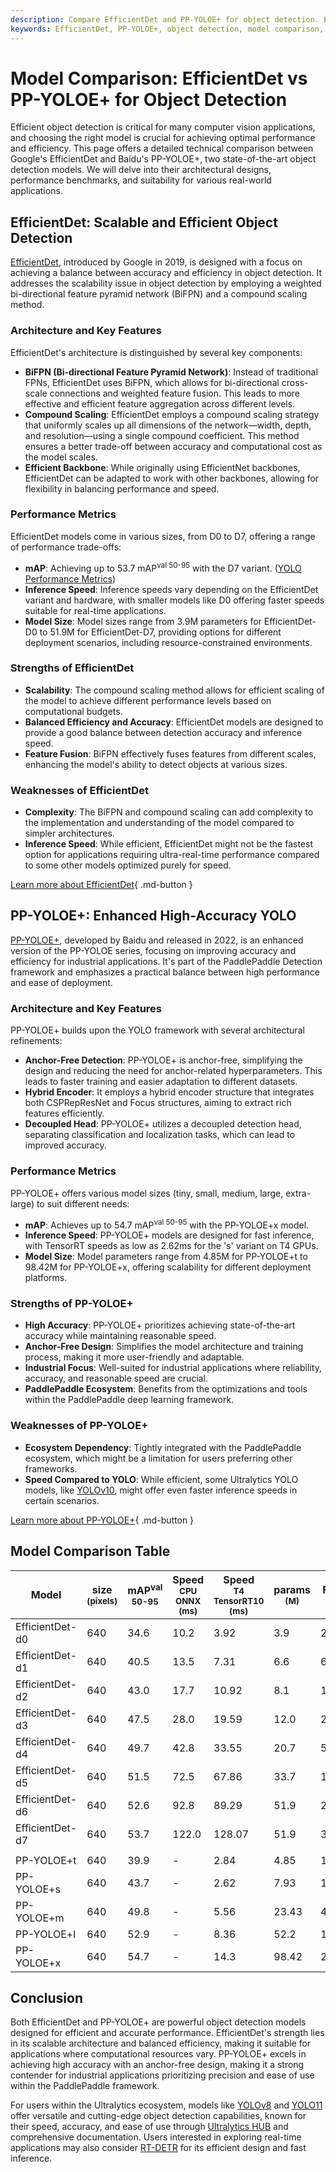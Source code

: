 ```yaml
---
description: Compare EfficientDet and PP-YOLOE+ for object detection. Explore architectures, performance, scalability, and real-world applications. Learn more now!.
keywords: EfficientDet, PP-YOLOE+, object detection, model comparison, EfficientDet features, PP-YOLOE+ benefits, Ultralytics models, computer vision, AI benchmarks
---
```


# Model Comparison: EfficientDet vs PP-YOLOE+ for Object Detection

Efficient object detection is critical for many computer vision applications, and choosing the right model is crucial for achieving optimal performance and efficiency. This page offers a detailed technical comparison between Google's EfficientDet and Baidu's PP-YOLOE+, two state-of-the-art object detection models. We will delve into their architectural designs, performance benchmarks, and suitability for various real-world applications.

<script async src="https://cdn.jsdelivr.net/npm/chart.js@3.9.1/dist/chart.min.js"></script>
<script defer src="../../javascript/benchmark.js"></script>

<canvas id="modelComparisonChart" width="1024" height="400" active-models='["EfficientDet", "PP-YOLOE+"]'></canvas>

## EfficientDet: Scalable and Efficient Object Detection

[EfficientDet](https://arxiv.org/abs/1911.09070), introduced by Google in 2019, is designed with a focus on achieving a balance between accuracy and efficiency in object detection. It addresses the scalability issue in object detection by employing a weighted bi-directional feature pyramid network (BiFPN) and a compound scaling method.

### Architecture and Key Features

EfficientDet's architecture is distinguished by several key components:

- **BiFPN (Bi-directional Feature Pyramid Network)**: Instead of traditional FPNs, EfficientDet uses BiFPN, which allows for bi-directional cross-scale connections and weighted feature fusion. This leads to more effective and efficient feature aggregation across different levels.
- **Compound Scaling**: EfficientDet employs a compound scaling strategy that uniformly scales up all dimensions of the network—width, depth, and resolution—using a single compound coefficient. This method ensures a better trade-off between accuracy and computational cost as the model scales.
- **Efficient Backbone**: While originally using EfficientNet backbones, EfficientDet can be adapted to work with other backbones, allowing for flexibility in balancing performance and speed.

### Performance Metrics

EfficientDet models come in various sizes, from D0 to D7, offering a range of performance trade-offs:

- **mAP**: Achieving up to 53.7 mAP<sup>val 50-95</sup> with the D7 variant. ([YOLO Performance Metrics](https://docs.ultralytics.com/guides/yolo-performance-metrics/))
- **Inference Speed**: Inference speeds vary depending on the EfficientDet variant and hardware, with smaller models like D0 offering faster speeds suitable for real-time applications.
- **Model Size**: Model sizes range from 3.9M parameters for EfficientDet-D0 to 51.9M for EfficientDet-D7, providing options for different deployment scenarios, including resource-constrained environments.

### Strengths of EfficientDet

- **Scalability**: The compound scaling method allows for efficient scaling of the model to achieve different performance levels based on computational budgets.
- **Balanced Efficiency and Accuracy**: EfficientDet models are designed to provide a good balance between detection accuracy and inference speed.
- **Feature Fusion**: BiFPN effectively fuses features from different scales, enhancing the model's ability to detect objects at various sizes.

### Weaknesses of EfficientDet

- **Complexity**: The BiFPN and compound scaling can add complexity to the implementation and understanding of the model compared to simpler architectures.
- **Inference Speed**: While efficient, EfficientDet might not be the fastest option for applications requiring ultra-real-time performance compared to some other models optimized purely for speed.

[Learn more about EfficientDet](https://github.com/google/automl/tree/master/efficientdet#readme){ .md-button }

## PP-YOLOE+: Enhanced High-Accuracy YOLO

[PP-YOLOE+](https://arxiv.org/abs/2203.16250), developed by Baidu and released in 2022, is an enhanced version of the PP-YOLOE series, focusing on improving accuracy and efficiency for industrial applications. It's part of the PaddlePaddle Detection framework and emphasizes a practical balance between high performance and ease of deployment.

### Architecture and Key Features

PP-YOLOE+ builds upon the YOLO framework with several architectural refinements:

- **Anchor-Free Detection**: PP-YOLOE+ is anchor-free, simplifying the design and reducing the need for anchor-related hyperparameters. This leads to faster training and easier adaptation to different datasets.
- **Hybrid Encoder**: It employs a hybrid encoder structure that integrates both CSPRepResNet and Focus structures, aiming to extract rich features efficiently.
- **Decoupled Head**: PP-YOLOE+ utilizes a decoupled detection head, separating classification and localization tasks, which can lead to improved accuracy.

### Performance Metrics

PP-YOLOE+ offers various model sizes (tiny, small, medium, large, extra-large) to suit different needs:

- **mAP**: Achieves up to 54.7 mAP<sup>val 50-95</sup> with the PP-YOLOE+x model.
- **Inference Speed**: PP-YOLOE+ models are designed for fast inference, with TensorRT speeds as low as 2.62ms for the 's' variant on T4 GPUs.
- **Model Size**: Model parameters range from 4.85M for PP-YOLOE+t to 98.42M for PP-YOLOE+x, offering scalability for different deployment platforms.

### Strengths of PP-YOLOE+

- **High Accuracy**: PP-YOLOE+ prioritizes achieving state-of-the-art accuracy while maintaining reasonable speed.
- **Anchor-Free Design**: Simplifies the model architecture and training process, making it more user-friendly and adaptable.
- **Industrial Focus**: Well-suited for industrial applications where reliability, accuracy, and reasonable speed are crucial.
- **PaddlePaddle Ecosystem**: Benefits from the optimizations and tools within the PaddlePaddle deep learning framework.

### Weaknesses of PP-YOLOE+

- **Ecosystem Dependency**: Tightly integrated with the PaddlePaddle ecosystem, which might be a limitation for users preferring other frameworks.
- **Speed Compared to YOLO**: While efficient, some Ultralytics YOLO models, like [YOLOv10](https://docs.ultralytics.com/models/yolov10/), might offer even faster inference speeds in certain scenarios.

[Learn more about PP-YOLOE+](https://github.com/PaddlePaddle/PaddleDetection/blob/release/2.8.1/configs/ppyoloe/README.md){ .md-button }

## Model Comparison Table

| Model           | size<br><sup>(pixels) | mAP<sup>val<br>50-95 | Speed<br><sup>CPU ONNX<br>(ms) | Speed<br><sup>T4 TensorRT10<br>(ms) | params<br><sup>(M) | FLOPs<br><sup>(B) |
| --------------- | --------------------- | -------------------- | ------------------------------ | ----------------------------------- | ------------------ | ----------------- |
| EfficientDet-d0 | 640                   | 34.6                 | 10.2                           | 3.92                                | 3.9                | 2.54              |
| EfficientDet-d1 | 640                   | 40.5                 | 13.5                           | 7.31                                | 6.6                | 6.1               |
| EfficientDet-d2 | 640                   | 43.0                 | 17.7                           | 10.92                               | 8.1                | 11.0              |
| EfficientDet-d3 | 640                   | 47.5                 | 28.0                           | 19.59                               | 12.0               | 24.9              |
| EfficientDet-d4 | 640                   | 49.7                 | 42.8                           | 33.55                               | 20.7               | 55.2              |
| EfficientDet-d5 | 640                   | 51.5                 | 72.5                           | 67.86                               | 33.7               | 130.0             |
| EfficientDet-d6 | 640                   | 52.6                 | 92.8                           | 89.29                               | 51.9               | 226.0             |
| EfficientDet-d7 | 640                   | 53.7                 | 122.0                          | 128.07                              | 51.9               | 325.0             |
|                 |                       |                      |                                |                                     |                    |                   |
| PP-YOLOE+t      | 640                   | 39.9                 | -                              | 2.84                                | 4.85               | 19.15             |
| PP-YOLOE+s      | 640                   | 43.7                 | -                              | 2.62                                | 7.93               | 17.36             |
| PP-YOLOE+m      | 640                   | 49.8                 | -                              | 5.56                                | 23.43              | 49.91             |
| PP-YOLOE+l      | 640                   | 52.9                 | -                              | 8.36                                | 52.2               | 110.07            |
| PP-YOLOE+x      | 640                   | 54.7                 | -                              | 14.3                                | 98.42              | 206.59            |

## Conclusion

Both EfficientDet and PP-YOLOE+ are powerful object detection models designed for efficient and accurate performance. EfficientDet's strength lies in its scalable architecture and balanced efficiency, making it suitable for applications where computational resources vary. PP-YOLOE+ excels in achieving high accuracy with an anchor-free design, making it a strong contender for industrial applications prioritizing precision and ease of use within the PaddlePaddle framework.

For users within the Ultralytics ecosystem, models like [YOLOv8](https://docs.ultralytics.com/models/yolov8/) and [YOLO11](https://docs.ultralytics.com/models/yolo11/) offer versatile and cutting-edge object detection capabilities, known for their speed, accuracy, and ease of use through [Ultralytics HUB](https://www.ultralytics.com/hub) and comprehensive documentation. Users interested in exploring real-time applications may also consider [RT-DETR](https://docs.ultralytics.com/models/rtdetr/) for its efficient design and fast inference.